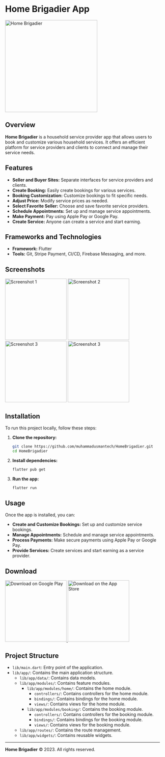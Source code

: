 # Home Brigadier App

<img src="https://github.com/muhammadusmantech/Home-Brigadier/blob/main/assets/launcher/ic_launcher.png" alt="Home Brigadier" width="300" />

## Overview

**Home Brigadier** is a household service provider app that allows users to book and customize various household services. It offers an efficient platform for service providers and clients to connect and manage their service needs.

## Features

- **Seller and Buyer Sites:** Separate interfaces for service providers and clients.
- **Create Booking:** Easily create bookings for various services.
- **Booking Customization:** Customize bookings to fit specific needs.
- **Adjust Price:** Modify service prices as needed.
- **Select Favorite Seller:** Choose and save favorite service providers.
- **Schedule Appointments:** Set up and manage service appointments.
- **Make Payment:** Pay using Apple Pay or Google Pay.
- **Create Service:** Anyone can create a service and start earning.

## Frameworks and Technologies

- **Framework:** Flutter
- **Tools:** Git, Stripe Payment, CI/CD, Firebase Messaging, and more.

## Screenshots

<img src="https://github.com/muhammadusmantech/Home-Brigadier/blob/main/assets/screenshot/WhatsApp%20Image%202024-07-05%20at%2009.20.31_3fad4276.jpg" alt="Screenshot 1" width="200"/>
<img src="https://github.com/muhammadusmantech/Home-Brigadier/blob/main/assets/screenshot/WhatsApp%20Image%202024-07-05%20at%2009.20.31_1af8b9aa.jpg" alt="Screenshot 2" width="200"/>
<img src="https://github.com/muhammadusmantech/Home-Brigadier/blob/main/assets/screenshot/WhatsApp%20Image%202024-07-05%20at%2009.20.30_cc75d58f.jpg" alt="Screenshot 3" width="200"/>
<img src="https://github.com/muhammadusmantech/Home-Brigadier/blob/main/assets/screenshot/WhatsApp%20Image%202024-07-05%20at%2009.20.30_6e153d49.jpg" alt="Screenshot 3" width="200"/>

## Installation

To run this project locally, follow these steps:

1. **Clone the repository:**

    ```bash
    git clone https://github.com/muhammadusmantech/HomeBrigadier.git
    cd HomeBrigadier
    ```

2. **Install dependencies:**

    ```bash
    flutter pub get
    ```

3. **Run the app:**

    ```bash
    flutter run
    ```

## Usage

Once the app is installed, you can:

- **Create and Customize Bookings:** Set up and customize service bookings.
- **Manage Appointments:** Schedule and manage service appointments.
- **Process Payments:** Make secure payments using Apple Pay or Google Pay.
- **Provide Services:** Create services and start earning as a service provider.

## Download

<a href="https://play.google.com/store/apps/details?id=com.homebrigadier.app">
  <img src="https://upload.wikimedia.org/wikipedia/commons/7/78/Google_Play_Store_badge_EN.svg" alt="Download on Google Play" width="200"/>
</a>

<a href="https://apps.apple.com/us/app/home-brigadier/id123456789">
  <img src="https://github.com/muhammadusmantech/Home-Brigadier/blob/main/assets/screenshot/download-on-the-app-store-apple-logo-svgrepo-com.svg" alt="Download on the App Store" width="200"/>
</a>

## Project Structure

- `lib/main.dart`: Entry point of the application.
- `lib/app/`: Contains the main application structure.
  - `lib/app/data/`: Contains data models.
  - `lib/app/modules/`: Contains feature modules.
    - `lib/app/modules/home/`: Contains the home module.
      - `controllers/`: Contains controllers for the home module.
      - `bindings/`: Contains bindings for the home module.
      - `views/`: Contains views for the home module.
    - `lib/app/modules/booking/`: Contains the booking module.
      - `controllers/`: Contains controllers for the booking module.
      - `bindings/`: Contains bindings for the booking module.
      - `views/`: Contains views for the booking module.
  - `lib/app/routes/`: Contains the route management.
  - `lib/app/widgets/`: Contains reusable widgets.

---

**Home Brigadier** © 2023. All rights reserved.
